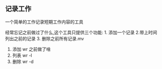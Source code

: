## 记录工作
一个简单的工作记录短期工作内容的工具

经常忘记之前做过了什么,这个工具只提供三个功能:  1. 添加一个记录 2.带上时间列出之前的记录 3. 删除之前所有记录.mv 


1. 添加 wr 之前做了啥 
2. 列表 wr -l
3. 删除 wr -d 